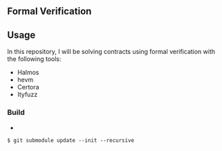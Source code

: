 ## Formal Verification

## Usage

In this repository, I will be solving contracts using formal verification with the following tools:

- Halmos
- hevm
- Certora
- Ityfuzz

### Build

-
```shell
$ git submodule update --init --recursive
```

